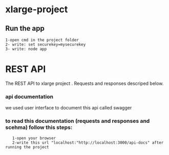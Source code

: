 # xlarge-project

## Run the app

    1-open cmd in the project folder
    2- write: set securekey=mysecurekey
    3- write: node app

# REST API

The REST API to xlarge project . Requests and responses descriped below.

### api documentation

  we used user interface to document this api called swagger
 ###  to read this documentation (requests and responses and scehma) follow this steps:
 
       1-open your browser
       2-write this url "localhost:"http://localhost:3000/api-docs" after running the project
